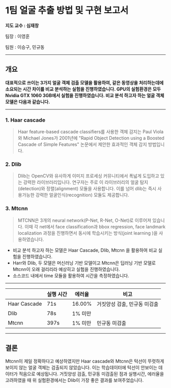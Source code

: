 # 1**팀 얼굴 추출 방법 및 구현 보고서**

**지도 교수 : 심재창**

팀장 : 이영훈

팀원 : 이승구, 민규동

------

## 개요

**대표적으로 쓰이는 3가지 얼굴 객체 검출 모델을 활용하여, 같은 동영상을 처리하는데에 소요되는 시간 차이를 비교 분석하는 실험을 진행하였습니다. GPU의 실험환경은 모두 Nvidia GTX 1060 3GB에서 실험을 진행하였습니다. 비교 분석 하고자 하는 얼굴 객체 모델은 다음과 같습니다.**

------

### 1. Haar cascade

> Haar feature-based cascade classifiers를 사용한 객체 감지는 Paul Viola와 Michael Jones가 2001년에 "Rapid Object Detection using a Boosted Cascade of Simple Features" 논문에서 제안한 효과적인 객체 감지 방법입니다.

### **2. Dlib**

> Dlib는 OpenCV와 유사하게 이미지 프로세싱 커뮤니티에서 폭넓게 도입하고 있는 강력한 라이브러리입니다. 연구자는 주로 이 라이브러리의 얼굴 탐지(detection)와 정렬(alignment) 모듈을 사용합니다. 이를 넘어 dlib는 즉시 사용가능한 강력한 얼굴인식(recognition) 모듈도 제공합니다.

### **3. Mtcnn**

> MTCNN은 3개의 neural network(P-Net, R-Net, O-Net)로 이루어져 있습니다. 이때 각 net에서 face classification과 bbox regression, face landmark localization 과정을 진행하면서 동시에 학습시키는 방식(joint learning )을 사용하였습니다.

- 비교 분석 하고자 하는 모델은 Haar Cascade, Dlib, Mtcnn 을 활용하여 비교 실험을 진행하였습니다.
- Harr와 Dlib, 두 모델은 머신러닝 기반 모델이고 Mtcnn은 딥러닝 기반 모델로 Mtcnn이 오래 걸리리라 예상히고 실험을 진행하였습니다.
- 소스코드 내에서 time 모듈을 활용하여 시간을 측정하였습니다.
---
|  | 실행 시간 | 에러율 | 비고 |
| --- | --- | --- | --- |
| Haar Cascade | 71s | 16.00% | 거짓양성 검출, 민규동 미검출 |
| Dlib | 78s | 1% 미만 |  |
| Mtcnn | 397s | 1% 미만 | 민규동 미검출 |

---
## 결론
Mtcnn이 제일 정확하다고 예상하였지만 Haar cascade와 Mtcnn은 턱선이 뚜렷하게 보이지 않는 얼굴 객체는 검출되지 않았습니다. 이는 학습데이터에 턱선이 안보이는 데이터가 적음으로 예상됩니다. 
거짓양성 검출, 민규동 미검출된 점과 실행시간, 에러율을 고려하였을 때 위 실험환경에서는 Dlib이 가장 좋은 결과를 보여주었습니다.
